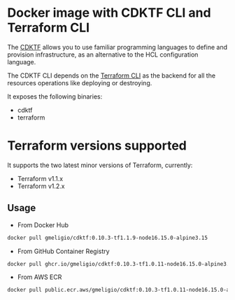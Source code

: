 # Docker image with CDKTF CLI and Terraform CLI

The [CDKTF](https://github.com/hashicorp/terraform-cdk) allows you to use familiar programming languages to define and provision infrastructure, as an alternative to the HCL configuration language.

The CDKTF CLI depends on the [Terraform CLI](https://github.com/hashicorp/terraform) as the backend for all the resources operations like deploying or destroying.

It exposes the following binaries:

- cdktf
- terraform

# Terraform versions supported

It supports the two latest minor versions of Terraform, currently:

- Terraform v1.1.x
- Terraform v1.2.x

## Usage

- From Docker Hub

```bash
docker pull gmeligio/cdktf:0.10.3-tf1.1.9-node16.15.0-alpine3.15
```

- From GitHub Container Registry

```bash
docker pull ghcr.io/gmeligio/cdktf:0.10.3-tf1.0.11-node16.15.0-alpine3.15
```

- From AWS ECR

```bash
docker pull public.ecr.aws/gmeligio/cdktf:0.10.3-tf1.0.11-node16.15.0-alpine3.15
```
